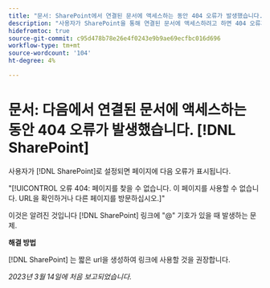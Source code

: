 ```yaml
---
title: "문서: SharePoint에서 연결된 문서에 액세스하는 동안 404 오류가 발생했습니다."
description: "사용자가 SharePoint을 통해 연결된 문서에 액세스하려고 하면 404 오류가 있는 페이지로 이동합니다."
hidefromtoc: true
source-git-commit: c95d478b78e26e4f0243e9b9ae69ecfbc016d696
workflow-type: tm+mt
source-wordcount: '104'
ht-degree: 4%

---
```



# 문서: 다음에서 연결된 문서에 액세스하는 동안 404 오류가 발생했습니다. [!DNL SharePoint]

<!--This issue is on the WF and WFP TOCs-->

사용자가 [!DNL SharePoint]로 설정되면 페이지에 다음 오류가 표시됩니다.

&quot;[!UICONTROL 오류 404: 페이지를 찾을 수 없습니다. 이 페이지를 사용할 수 없습니다. URL을 확인하거나 다른 페이지를 방문하십시오.]&quot;

이것은 알려진 것입니다 [!DNL SharePoint] 링크에 &quot;@&quot; 기호가 있을 때 발생하는 문제.

**해결 방법**

[!DNL SharePoint] 는 짧은 url을 생성하여 링크에 사용할 것을 권장합니다.

_2023년 3월 14일에 처음 보고되었습니다._

